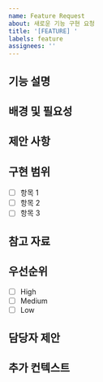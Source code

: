 ```yaml
---
name: Feature Request
about: 새로운 기능 구현 요청
title: '[FEATURE] '
labels: feature
assignees: ''
---
```


## 기능 설명

<!-- 구현하고자 하는 기능을 명확하게 설명해주세요 -->

## 배경 및 필요성

<!-- 왜 이 기능이 필요한지 설명해주세요 -->

## 제안 사항

<!-- 기능 구현 방법에 대한 제안이 있다면 작성해주세요 -->

## 구현 범위

<!-- 이 기능에 포함될 세부 항목들을 체크리스트로 작성해주세요 -->

- [ ] 항목 1
- [ ] 항목 2
- [ ] 항목 3

## 참고 자료

<!-- 관련 문서, 링크, 스크린샷 등을 추가해주세요 -->

## 우선순위

<!-- 우선순위를 선택해주세요 -->

- [ ] High
- [ ] Medium
- [ ] Low

## 담당자 제안

<!-- 담당자를 제안해주세요 (선택사항) -->
<!-- @seung-choi, @whlee-pluxity, @yjsun1996, @Nadk-pluxity -->

## 추가 컨텍스트

<!-- 기타 추가 정보가 있다면 작성해주세요 -->
